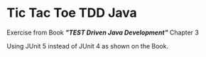 # Tic Tac Toe TDD Java

Exercise from Book _**"TEST Driven Java Development"**_ Chapter 3

Using JUnit 5 instead of JUnit 4 as shown on the Book. 
